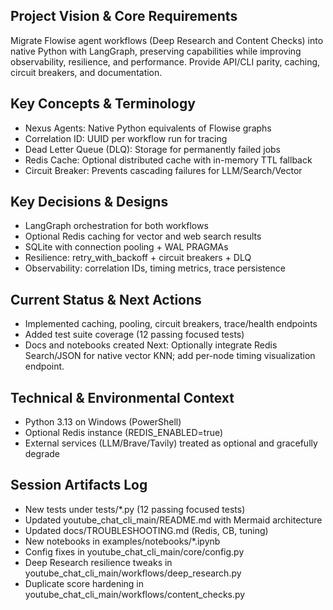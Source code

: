 ## Project Vision & Core Requirements
Migrate Flowise agent workflows (Deep Research and Content Checks) into native Python with LangGraph, preserving capabilities while improving observability, resilience, and performance. Provide API/CLI parity, caching, circuit breakers, and documentation.

## Key Concepts & Terminology
- Nexus Agents: Native Python equivalents of Flowise graphs
- Correlation ID: UUID per workflow run for tracing
- Dead Letter Queue (DLQ): Storage for permanently failed jobs
- Redis Cache: Optional distributed cache with in-memory TTL fallback
- Circuit Breaker: Prevents cascading failures for LLM/Search/Vector

## Key Decisions & Designs
- LangGraph orchestration for both workflows
- Optional Redis caching for vector and web search results
- SQLite with connection pooling + WAL PRAGMAs
- Resilience: retry_with_backoff + circuit breakers + DLQ
- Observability: correlation IDs, timing metrics, trace persistence

## Current Status & Next Actions
- Implemented caching, pooling, circuit breakers, trace/health endpoints
- Added test suite coverage (12 passing focused tests)
- Docs and notebooks created
Next: Optionally integrate Redis Search/JSON for native vector KNN; add per-node timing visualization endpoint.

## Technical & Environmental Context
- Python 3.13 on Windows (PowerShell)
- Optional Redis instance (REDIS_ENABLED=true)
- External services (LLM/Brave/Tavily) treated as optional and gracefully degrade

## Session Artifacts Log
- New tests under tests/*.py (12 passing focused tests)
- Updated youtube_chat_cli_main/README.md with Mermaid architecture
- Updated docs/TROUBLESHOOTING.md (Redis, CB, tuning)
- New notebooks in examples/notebooks/*.ipynb
- Config fixes in youtube_chat_cli_main/core/config.py
- Deep Research resilience tweaks in youtube_chat_cli_main/workflows/deep_research.py
- Duplicate score hardening in youtube_chat_cli_main/workflows/content_checks.py

